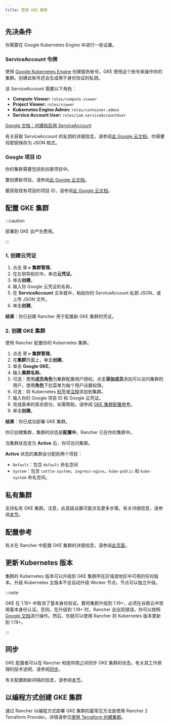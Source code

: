 ```yaml
---
title: 管理 GKE 集群
---
```



## 先决条件

你需要在 Google Kubernetes Engine 中进行一些设置。

### ServiceAccount 令牌

使用 [Google Kubernetes Engine](https://console.cloud.google.com/projectselector/iam-admin/serviceaccounts) 创建服务帐号。GKE 使用这个账号来操作你的集群。创建此账号还会生成用于身份验证的私钥。

该 ServiceAccount 需要以下角色：

- **Compute Viewer:** `roles/compute.viewer`
- **Project Viewer:** `roles/viewer`
- **Kubernetes Engine Admin:** `roles/container.admin`
- **Service Account User:** `roles/iam.serviceAccountUser`

[Google 文档：创建和启用 ServiceAccount](https://cloud.google.com/compute/docs/access/create-enable-service-accounts-for-instances)

有关获取 ServiceAccount 的私钥的详细信息，请参阅[此 Google 云文档](https://cloud.google.com/iam/docs/creating-managing-service-account-keys#creating_service_account_keys)。你需要将密钥保存为 JSON 格式。

### Google 项目 ID

你的集群需要包括到谷歌项目中。

要创建新项目，请参阅[此 Google 云文档](https://cloud.google.com/resource-manager/docs/creating-managing-projects#creating_a_project)。

要获取现有项目的项目 ID，请参阅[此 Google 云文档](https://cloud.google.com/resource-manager/docs/creating-managing-projects#identifying_projects)。

## 配置 GKE 集群

:::caution

部署到 GKE 会产生费用。

:::

### 1. 创建云凭证

1. 点击 **☰ > 集群管理**。
1. 在左侧导航栏中，单击**云凭证**。
1. 单击**创建**。
1. 输入你 Google 云凭证的名称。
1. 在 **ServiceAccount** 文本框中，粘贴你的 ServiceAccount 私钥 JSON，或上传 JSON 文件。
1. 单击**创建**。

**结果**：你已创建 Rancher 用于配置新 GKE 集群的凭证。

### 2. 创建 GKE 集群
使用 Rancher 配置你的 Kubernetes 集群。

1. 点击 **☰ > 集群管理**。
1. 在**集群**页面上，单击**创建**。
1. 单击 **Google GKE**。
1. 输入**集群名称**。
1. 可选：使用**成员角色**为集群配置用户授权。点击**添加成员**添加可以访问集群的用户。使用**角色**下拉菜单为每个用户设置权限。
1. 可选：将 Kubernetes [标签](https://kubernetes.io/docs/concepts/overview/working-with-objects/labels/)或[注释](https://kubernetes.io/docs/concepts/overview/working-with-objects/annotations/)添加到集群。
1. 输入你的 Google 项目 ID 和 Google 云凭证。
1. 完成表单的其余部分。如需帮助，请参阅 [GKE 集群配置参考](../../../../pages-for-subheaders/gke-cluster-configuration.md)。
1. 单击**创建**。

**结果**：你已成功部署 GKE 集群。

你已创建集群，集群的状态是**配置中**。Rancher 已在你的集群中。

当集群状态变为 **Active** 后，你可访问集群。

**Active** 状态的集群会分配到两个项目：

- `Default`：包含 `default` 命名空间
- `System`：包含 `cattle-system`，`ingress-nginx`，`kube-public` 和 `kube-system` 命名空间。

## 私有集群

支持私有 GKE 集群。注意，此高级设置可能涉及更多步骤。有关详细信息，请参阅[本节](../../../../reference-guides/cluster-configuration/rancher-server-configuration/gke-cluster-configuration/gke-private-clusters.md)。

## 配置参考

有关在 Rancher 中配置 GKE 集群的详细信息，请参阅[此页面](../../../../pages-for-subheaders/gke-cluster-configuration.md)。
## 更新 Kubernetes 版本

集群的 Kubernetes 版本可以升级到 GKE 集群所在区域或地区中可用的任何版本。升级 Kubernetes 主版本不会自动升级 Worker 节点。节点可以独立升级。

:::note

GKE 在 1.19+ 中取消了基本身份验证。要将集群升级到 1.19+，必须在谷歌云中禁用基本身份认证。否则，在升级到 1.19+ 时，Rancher 会出现错误。你可以按照 [Google 文档](https://cloud.google.com/kubernetes-engine/docs/how-to/api-server-authentication#disabling_authentication_with_a_static_password)进行操作。然后，你就可以使用 Rancher 将 Kubernetes 版本更新到 1.19+。

:::

## 同步

GKE 配置者可以在 Rancher 和提供商之间同步 GKE 集群的状态。有关其工作原理的技术说明，请参阅[同步](../../../../reference-guides/cluster-configuration/rancher-server-configuration/sync-clusters.md)。

有关配置刷新间隔的信息，请参阅[本节](../../../../pages-for-subheaders/gke-cluster-configuration.md#配置刷新间隔)。

## 以编程方式创建 GKE 集群

通过 Rancher 以编程方式部署 GKE 集群的最常见方法是使用 Rancher 2 Terraform Provider。详情请参见[使用 Terraform 创建集群](https://registry.terraform.io/providers/rancher/rancher2/latest/docs/resources/cluster)。